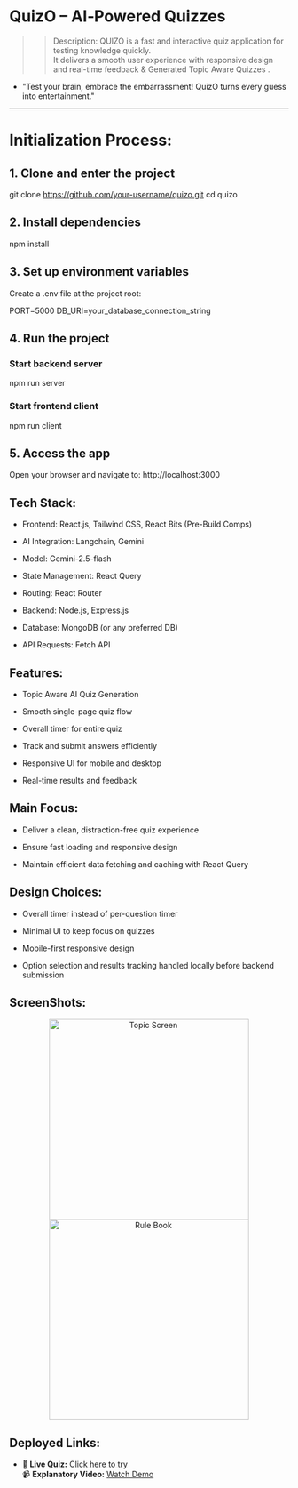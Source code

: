 #                    QuizO – AI‑Powered Quizzes                 #

>> Description:
QUIZO is a fast and interactive quiz application for testing knowledge quickly.  
It delivers a smooth user experience with responsive design and real-time feedback & Generated Topic Aware Quizzes .

- "Test your brain, embrace the embarrassment! QuizO turns every guess into entertainment."

----------------------------------------------
# Initialization Process:

## 1. Clone and enter the project
 git clone https://github.com/your-username/quizo.git
 cd quizo

## 2. Install dependencies
npm install

## 3. Set up environment variables

Create a .env file at the project root:

PORT=5000
DB_URI=your_database_connection_string

## 4. Run the project
### Start backend server
npm run server

### Start frontend client
npm run client

## 5. Access the app

Open your browser and navigate to: http://localhost:3000

## Tech Stack:

- Frontend: React.js, Tailwind CSS, React Bits (Pre-Build Comps)

- AI Integration: Langchain, Gemini

- Model: Gemini-2.5-flash

- State Management: React Query

- Routing: React Router

- Backend: Node.js, Express.js

- Database: MongoDB (or any preferred DB)

- API Requests: Fetch API

## Features:

- Topic Aware AI Quiz Generation

- Smooth single-page quiz flow

- Overall timer for entire quiz

- Track and submit answers efficiently

- Responsive UI for mobile and desktop

- Real-time results and feedback

## Main Focus:

- Deliver a clean, distraction-free quiz experience

- Ensure fast loading and responsive design

- Maintain efficient data fetching and caching with React Query

## Design Choices:

- Overall timer instead of per-question timer

- Minimal UI to keep focus on quizzes

- Mobile-first responsive design

- Option selection and results tracking handled locally before backend submission

## ScreenShots:
<p align="center">
  <img src="assets/screens/topic.png" alt="Topic Screen" width="360" />
  <img src="assets/screens/rulebook.png" alt="Rule Book" width="360" />
</p>

## Deployed Links:
- 🔗 **Live Quiz:** [Click here to try](https://multimodelchat-pat-bot.streamlit.app/)  
📹 **Explanatory Video:** [Watch Demo](https://drive.google.com/file/d/1p14eHT047kCprXtX24xGdC0PmRH7bg9k/view?usp=sharing)  

